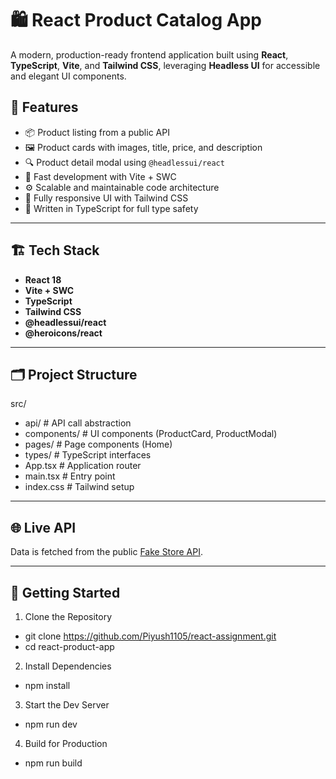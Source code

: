 # 🛍️ React Product Catalog App

A modern, production-ready frontend application built using **React**, **TypeScript**, **Vite**, and **Tailwind CSS**, leveraging **Headless UI** for accessible and elegant UI components.

## 🚀 Features

- 📦 Product listing from a public API
- 🖼️ Product cards with images, title, price, and description
- 🔍 Product detail modal using `@headlessui/react`
- 💨 Fast development with Vite + SWC
- ⚙️ Scalable and maintainable code architecture
- 🎨 Fully responsive UI with Tailwind CSS
- 🧠 Written in TypeScript for full type safety

---

## 🏗️ Tech Stack

- **React 18**
- **Vite + SWC**
- **TypeScript**
- **Tailwind CSS**
- **@headlessui/react**
- **@heroicons/react**

---

## 🗂️ Project Structure

src/
- api/ # API call abstraction
- components/ # UI components (ProductCard, ProductModal)
- pages/ # Page components (Home)
- types/ # TypeScript interfaces
- App.tsx # Application router
- main.tsx # Entry point
- index.css # Tailwind setup

---

## 🌐 Live API

Data is fetched from the public [Fake Store API](https://fakestoreapi.com/).

---

## 🚀 Getting Started

1. Clone the Repository
- git clone https://github.com/Piyush1105/react-assignment.git
- cd react-product-app

2. Install Dependencies
- npm install

3. Start the Dev Server
- npm run dev

4. Build for Production
- npm run build